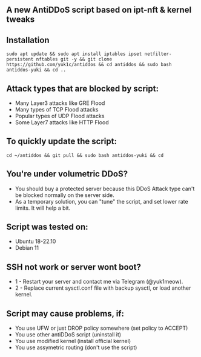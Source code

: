 ## A new AntiDDoS script based on ipt-nft & kernel tweaks

## Installation
```
sudo apt update && sudo apt install iptables ipset netfilter-persistent nftables git -y && git clone https://github.com/yuk1c/antiddos && cd antiddos && sudo bash antiddos-yuki && cd ..
```

## Attack types that are blocked by script:
- Many Layer3 attacks like GRE Flood
- Many types of TCP Flood attacks
- Popular types of UDP Flood attacks
- Some Layer7 attacks like HTTP Flood

## To quickly update the script:
```
cd ~/antiddos && git pull && sudo bash antiddos-yuki && cd
```

## You're under volumetric DDoS?
- You should buy a protected server because this DDoS Attack type can't be blocked normally on the server side.
- As a temporary solution, you can "tune" the script, and set lower rate limits. It will help a bit.

## Script was tested on:
- Ubuntu 18-22.10
- Debian 11

## SSH not work or server wont boot?
- 1 - Restart your server and contact me via Telegram (@yuk1meow).
- 2 - Replace current sysctl.conf file with backup sysctl, or load another kernel.

## Script may cause problems, if:
- You use UFW or just DROP policy somewhere (set policy to ACCEPT)
- You use other antiDDoS script (uninstall it)
- You use modified kernel (install official kernel)
- You use assymetric routing (don't use the script)

